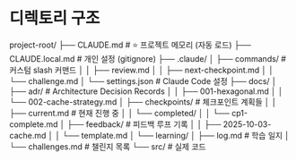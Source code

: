 # 디렉토리 구조
project-root/
├── CLAUDE.md                    # ⭐ 프로젝트 메모리 (자동 로드)
├── CLAUDE.local.md              # 개인 설정 (gitignore)
├── .claude/
│   ├── commands/                # 커스텀 slash 커맨드
│   │   ├── review.md
│   │   ├── next-checkpoint.md
│   │   └── challenge.md
│   └── settings.json            # Claude Code 설정
├── docs/
│   ├── adr/                     # Architecture Decision Records
│   │   ├── 001-hexagonal.md
│   │   └── 002-cache-strategy.md
│   ├── checkpoints/             # 체크포인트 계획들
│   │   ├── current.md          # 현재 진행 중
│   │   └── completed/
│   │       └── cp1-complete.md
│   ├── feedback/                # 피드백 루프 기록
│   │   ├── 2025-10-03-cache.md
│   │   └── template.md
│   └── learning/
│       ├── log.md              # 학습 일지
│       └── challenges.md       # 챌린지 목록
└── src/                        # 실제 코드




